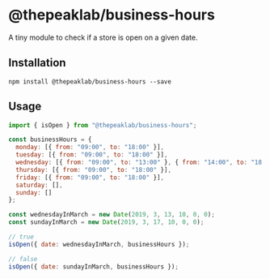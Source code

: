 # @thepeaklab/business-hours

A tiny module to check if a store is open on a given date.

## Installation

```console
npm install @thepeaklab/business-hours --save
```

## Usage

```javascript
import { isOpen } from "@thepeaklab/business-hours";

const businessHours = {
  monday: [{ from: "09:00", to: "18:00" }],
  tuesday: [{ from: "09:00", to: "18:00" }],
  wednesday: [{ from: "09:00", to: "13:00" }, { from: "14:00", to: "18:00" }],
  thursday: [{ from: "09:00", to: "18:00" }],
  friday: [{ from: "09:00", to: "18:00" }],
  saturday: [],
  sunday: []
};

const wednesdayInMarch = new Date(2019, 3, 13, 10, 0, 0);
const sundayInMarch = new Date(2019, 3, 17, 10, 0, 0);

// true
isOpen({ date: wednesdayInMarch, businessHours });

// false
isOpen({ date: sundayInMarch, businessHours });
```
